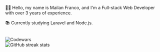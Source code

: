 👋🏼 Hello, my name is Mailan Franco, and I'm a Full-stack Web Developer with over 3 years of experience.

📚 Currently studying Laravel and Node.js.<br/>


<br/>![Codewars](https://www.codewars.com/users/thesckurtt/badges/large)<br/>
![GitHub streak stats](https://github-readme-streak-stats.herokuapp.com/?user=thesckurtt)  
